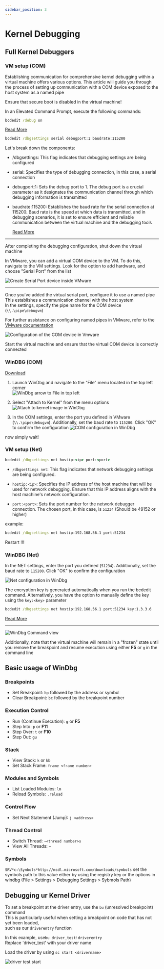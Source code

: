 ```yaml
---
sidebar_position: 3
---
```


# Kernel Debugging

## Full Kernel Debuggers

### VM setup (COM)

Establishing communication for comprehensive kernel debugging within a virtual machine offers various options. This article will guide you through the process of setting up communication with a COM device exposed to the host system as a named pipe

Ensure that secure boot is disabled in the virtual machine!

In an Elevated Command Prompt, execute the following commands:

```cmd
bcdedit /debug on
```

[Read More](https://learn.microsoft.com/en-us/windows-hardware/drivers/devtest/bcdedit--debug)

```cmd
bcdedit /dbgsettings serial debugport:1 baudrate:115200
```

Let's break down the components:

- /dbgsettings: This flag indicates that debugging settings are being configured

- serial: Specifies the type of debugging connection, in this case, a serial connection

- debugport:1: Sets the debug port to 1. The debug port is a crucial parameter as it designates the communication channel through which debugging information is transmitted

- baudrate:115200: Establishes the baud rate for the serial connection at 115200. Baud rate is the speed at which data is transmitted, and in debugging scenarios, it is set to ensure efficient and reliable communication between the virtual machine and the debugging tools

  [Read More](https://learn.microsoft.com/en-us/windows-hardware/drivers/devtest/bcdedit--dbgsettings)

---

After completing the debugging configuration, shut down the virtual machine

In VMware, you can add a virtual COM device to the VM. To do this, navigate to the VM settings. Look for the option to add hardware, and choose "Serial Port" from the list

![Create Serial Port device inside VMware](img/vmware_YU0yTtaigA.png)

---

Once you've added the virtual serial port, configure it to use a named pipe  
This establishes a communication channel with the host system  
In the settings, specify the pipe name for the COM device (`\\.\pipe\debugvm`)

For further assistance on configuring named pipes in VMware, refer to the [VMware documentation](https://docs.vmware.com/en/VMware-Workstation-Pro/17/com.vmware.ws.using.doc/GUID-70C25BED-6791-4AF2-B530-8030E39ED749.html)

![Configuration of the COM device in Vmware](img/vmware_agquvVy0bW.png)

Start the virtual machine and ensure that the virtual COM device is correctly connected

### WinDBG (COM)

[Download](https://learn.microsoft.com/en-us/windows-hardware/drivers/debugger/)

1. Launch WinDbg and navigate to the "File" menu located in the top left corner  
   ![WinDbg arrow to File in top left](img/DbgX.Shell_hnysQdHmnu.png)

2. Select "Attach to Kernel" from the menu options
   ![Attach to kernel image in WinDbg](img/DbgX.Shell_KGZopkn2gw.png)

3. In the COM settings, enter the port you defined in VMware (`\\.\pipe\debugvm`). Additionally, set the baud rate to `115200`. Click "OK" to confirm the configuration
   ![COM configuration in WinDbg](img/DbgX.Shell_9hq8b5YEXp.png)

now simply wait!

### VM setup (Net)

```cmd
bcdedit /dbgsettings net hostip:<ip> port:<port>
```

- `/dbgsettings net`: This flag indicates that network debugging settings are being configured.

- `hostip:<ip>`: Specifies the IP address of the host machine that will be used for network debugging. Ensure that this IP address aligns with the host machine's network configuration.

- `port:<port>`: Sets the port number for the network debugger connection. The chosen port, in this case, is `51234` (Should be 49152 or higher)

example:

```cmd
bcdedit /dbgsettings net hostip:192.168.56.1 port:51234
```

Restart !!!

### WinDBG (Net)

In the NET settings, enter the port you defined (`51234`). Additionally, set the baud rate to `115200`. Click "OK" to confirm the configuration

![Net configuration in WinDbg](img/DbgX.Shell_Hg7BXHCNZq.png)

The encryption key is generated automatically when you run the bcdedit command. Alternatively, you have the option to manually define the key using the `key:<key>` parameter

```cmd
bcdedit /dbgsettings net hostip:192.168.56.1 port:51234 key:1.3.3.6
```

[Read More](https://learn.microsoft.com/en-us/windows-hardware/drivers/devtest/bcdedit--dbgsettings)

---

![WinDbg Command view](img/DbgX.Shell_NujLcclIR0.png)

Additionally, note that the virtual machine will remain in a "frozen" state until you remove the breakpoint and resume execution using either **F5** or `g` in the command line

## Basic usage of WinDbg

### Breakpoints

- Set Breakpoint: `bp` followed by the address or symbol
- Clear Breakpoint: `bc` followed by the breakpoint number

### Execution Control

- Run (Continue Execution): `g` or **F5**
- Step Into: `p` or **F11**
- Step Over: `t` or **F10**
- Step Out: `gu`

### Stack

- View Stack: `k` or `kb`
- Set Stack Frame: `frame <frame number>`

### Modules and Symbols

- List Loaded Modules: `lm`
- Reload Symbols: `.reload`

### Control Flow

- Set Next Statement (Jump): `j <address>`

### Thread Control

- Switch Thread: `~<thread number>s`
- View All Threads: `~`

### Symbols

`SRV*c:\Symbols*http://msdl.microsoft.com/downloads/symbols`
set the symbols path to this value either by using the registry key or the options in windbg (File > Settings > Debugging Settings > Sybmols Path)

## Debugging ur Kernel Driver

To set a breakpoint at the driver entry, use the `bu` (unresolved breakpoint) command  
This is particularly useful when setting a breakpoint on code that has not yet been loaded,  
such as our `driverentry` function

In this example, use`bu driver_test!driverentry`  
Replace 'driver_test' with your driver name

Load the driver by using `sc start <drivername>`

![driver test start](img/vmware_s0oCRFiPsY.png)
